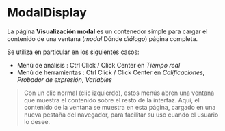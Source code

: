 # ModalDisplay

La página **Visualización modal** es un contenedor simple para cargar el contenido de una ventana (*modal* Dónde *diálogo*) página completa.

Se utiliza en particular en los siguientes casos:
- Menú de análisis : Ctrl Click / Click Center en *Tiempo real*
- Menú de herramientas : Ctrl Click / Click Center en *Calificaciones*, *Probador de expresión*, *Variables*

> Con un clic normal (clic izquierdo), estos menús abren una ventana que muestra el contenido sobre el resto de la interfaz. Aquí, el contenido de la ventana se muestra en esta página, cargado en una nueva pestaña del navegador, para facilitar su uso cuando el usuario lo desee.
